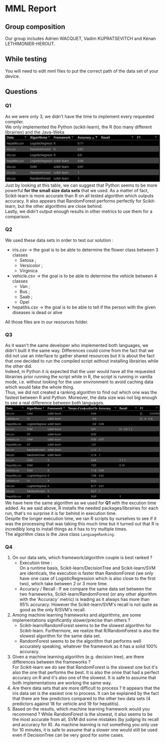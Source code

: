# MML Report

## Group composition
Our group includes Adrien WACQUET, Vadim KUPRATSEVITCH and Kénan LETHIMONIER-HEROUT.

## While testing
You will need to edit mml files to put the correct path of the data set of your device.

## Questions

### Q1
As we were only 3, we didn't have the time to implement every requested compiler.  
We only implemented the Python (scikit-learn), the R (too many different librairies) and the Java-Weka
![Ranking table results](./report/rankingTableAccuracy.png)
Just by looking at this table, we can suggest that Python seems to be more powerful **for the small size data sets** that we used. As a matter of fact, Scikit-learn is more accurate than R on all tested algorithm which outputs accuracy. It also appears that RandomForest performs perfectly for Scikit-learn, but the other algorithms are close behind.  
Lastly, we didn't output enough results in other metrics to use them for a comparison.


### Q2
We used these data sets in order to test our solution : 
 * iris.csv → the goal is to be able to determine the flower class between 3 classes
    * Setosa ;
    * Versicolor ;
    * Virginica
 * vehicle.csv → the goal is to be able to determine the vehicle between 4 classes
    * Van ;
    * Bus ;
    * Saab ;
    * Opel
 * hepatitis.csv → the goal is to be able to tell if the person with the given diseases is dead or alive

All those files are in our resources folder.

### Q3
As it wasn't the same developer who implemented both languages, we didn't built it the same way. Differences could come from the fact that we did not use an interface to gather shared resources but it is about the fact that one decided to run the compiled script without installing librairies while the other did.  
Indeed, in Python it is expected that the user would have all the requested librairies prior running the script while in R, the script is running in vanilla mode, i.e. without looking for the user environment to avoid caching data which would fake the whole thing.  
Thus, we did not created a ranking algorithm to find out which one was the fastest between R and Python. Moreover, the data size was not big enough to see a real difference between both languages.  
![Ranking table results](./report/rankingTable.png)
We have here the same algorithm as we used for **Q1** with the excution time added. As we said above, R installs the needed packages/librairies for each run, that's no surprise it is far behind in execution time.  
Despite the longer execution time, we ran R scripts by ourselves to see if it was the processing that was taking this much time but it turned out that R is incredibly long to install things as it has to try multiple times.  
The algorithm class is the Java class `LanguageRanking`.  

### Q4
1. On our data sets, which framework/algorithm couple is best ranked ?  
    * Execution time :  
    On a runtime basis, Scikit-learn/DecisionTree and Scikit-learn/SVM are identicals, the execution is faster than RandomForest (we only have one case of LogisticRegression which is also close to the first two), which take between 2 or 3 more time.
    * Accuracy / Recall :
    If we compare the same data set between the two frameworks, Scikit-learn/RandomForest (or any other algorithm with the 'Accuracy' metric) is leading as it always has more than 95% accuracy. However the Scikit-learn/SVM's recall is not quite as good as the only R/SVM's recall.
2. Among machine learning frameworks and algorithms, are some implementations significantly slower/precise than others ?
    * Scikit-learn/RandomForest seems to be the slowest algorithm for Scikit-learn. Furthermore, we realize that R/RandomForest is also the slowest algorithm for the same data set.
    * RandomForest seems to be the algorithm that performs well accurately speaking, whatever the framework as it has a solid 100% accuracy.
3. Given a machine learning algorithm (e.g. decision tree), are there differences between the frameworks ?  
For Scikit-learn we do see that RandomForest is the slowest one but it's also the one that performs the best. It is also the onne that had a perfect accuracy on R and it's also one of the slowest. It is safe to assume that both implementations are working the same way.
4. Are there data sets that are more difficult to process ?
It appears that the iris data set is the easiest one to process. It can be explained by the fact that there are few predictors compared to the other two data sets (4 predictors against 18 for vehicle and 19 for hepatitis).
5. Based on the results, which machine learning framework would you recommend ?
While RandomForest is the slowest, it also seems to be the most accurate from all, SVM did some mistakes (by judging its recall and accuracy for R). As machine learning is not something you only use for 10 minutes, it is safe to assume that a slower one would still be used even if DecisionTree can be very good for some cases.
